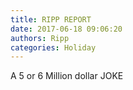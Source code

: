 ```yaml
---
title: RIPP REPORT
date: 2017-06-18 09:06:20
authors: Ripp
categories: Holiday
---
```


 A 5 or 6 Million dollar JOKE